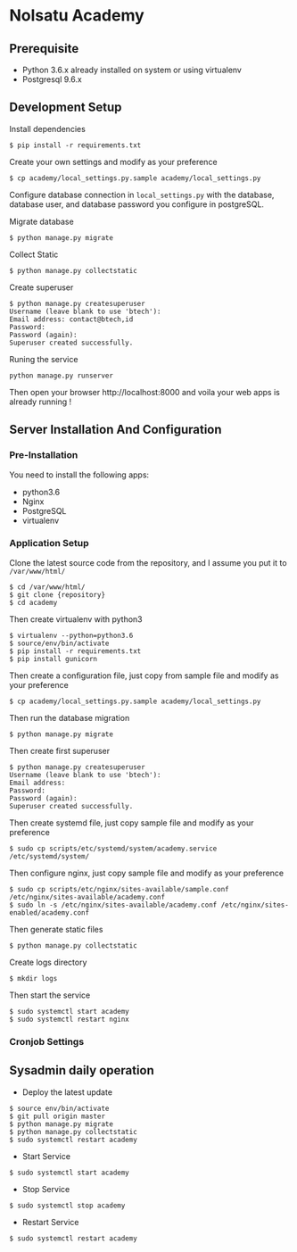 # Nolsatu Academy

## Prerequisite
  - Python 3.6.x already installed on system or using virtualenv
  - Postgresql 9.6.x

## Development Setup
Install dependencies

```
$ pip install -r requirements.txt
```

Create your own settings and modify as your preference

```
$ cp academy/local_settings.py.sample academy/local_settings.py
```

Configure database connection in `local_settings.py` with the database, database user, and database password you configure in postgreSQL.

Migrate database

```
$ python manage.py migrate
```

Collect Static

```
$ python manage.py collectstatic
```

Create superuser

```
$ python manage.py createsuperuser
Username (leave blank to use 'btech'):
Email address: contact@btech,id
Password:
Password (again):
Superuser created successfully.
```

Runing the service

```
python manage.py runserver
```

Then open your browser http://localhost:8000 and voila your web apps is already running !


## Server Installation And Configuration

### Pre-Installation

You need to install the following apps:

- python3.6
- Nginx
- PostgreSQL
- virtualenv

### Application Setup


Clone the latest source code from the repository, and I assume you put it to `/var/www/html/`

```
$ cd /var/www/html/
$ git clone {repository}
$ cd academy
```

Then create virtualenv with python3

```
$ virtualenv --python=python3.6
$ source/env/bin/activate
$ pip install -r requirements.txt
$ pip install gunicorn
```

Then create a configuration file, just copy from sample file and modify as your preference

```
$ cp academy/local_settings.py.sample academy/local_settings.py
```


Then run the database migration

```
$ python manage.py migrate
```

Then create first superuser

```
$ python manage.py createsuperuser
Username (leave blank to use 'btech'):
Email address:
Password:
Password (again):
Superuser created successfully.
```

Then create systemd file, just copy sample file and modify as your preference

```
$ sudo cp scripts/etc/systemd/system/academy.service /etc/systemd/system/
```


Then configure nginx, just copy sample file and modify as your preference

```
$ sudo cp scripts/etc/nginx/sites-available/sample.conf /etc/nginx/sites-available/academy.conf
$ sudo ln -s /etc/nginx/sites-available/academy.conf /etc/nginx/sites-enabled/academy.conf
```

Then generate static files

```
$ python manage.py collectstatic
```

Create logs directory

```
$ mkdir logs
```

Then start the service

```
$ sudo systemctl start academy
$ sudo systemctl restart nginx
```


### Cronjob Settings


## Sysadmin daily operation

- Deploy the latest update

```
$ source env/bin/activate
$ git pull origin master
$ python manage.py migrate
$ python manage.py collectstatic
$ sudo systemctl restart academy
```

- Start Service

```
$ sudo systemctl start academy
```

- Stop Service

```
$ sudo systemctl stop academy
```

- Restart Service

```
$ sudo systemctl restart academy
```
